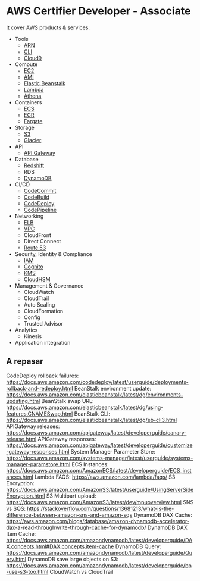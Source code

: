 # AWS Certifier Developer - Associate

It cover AWS products & services:
- Tools
    - [ARN](ARN.md)
    - [CLI](CLI.md)
    - [Cloud9](Cloud9.md)
- Compute
    - [EC2](EC2.md)
    - [AMI](EC2.md#ami)
    - [Elastic Beanstalk](ElasticBeanstalk.md)
    - [Lambda](Lambda.md)
    - [Athena](Athena.md)
- Containers
    - [ECS](ECS.md)
    - [ECR](ECR.md)
    - [Fargate](Fargate.md)
- Storage
    - [S3](S3.md)
    - [Glacier](S3.md#storage-classes)
- API
    - [API Gateway](APIGateway.md)
- Database
    - [Redshift](Redshift.md)
    - RDS
    - [DynamoDB](DynamoDB.md)
- CI/CD
    - [CodeCommit](CodeCommit.md)
    - [CodeBuild](CodeBuild.md)
    - [CodeDeploy](CodeDeploy.md)
    - [CodePipeline](CodePipeline.md)
- Networking
    - [ELB](ELB.md)
    - [VPC](VPC.md)
    - CloudFront
    - Direct Connect
    - [Route 53](Route53.md)
- Security, Identity & Compliance
    - [IAM](IAM.md)
    - [Cognito](Cognito.md)
    - [KMS](KMS.md)
    - [CloudHSM](CloudHSM.md)
- Management & Governance
    - CloudWatch
    - CloudTrail
    - Auto Scaling
    - CloudFormation
    - Config
    - Trusted Advisor
- Analytics
    - Kinesis
- Application integration


## A repasar

CodeDeploy rollback failures: https://docs.aws.amazon.com/codedeploy/latest/userguide/deployments-rollback-and-redeploy.html
BeanStalk environment update: https://docs.aws.amazon.com/elasticbeanstalk/latest/dg/environments-updating.html
BeanStalk swap URL: https://docs.aws.amazon.com/elasticbeanstalk/latest/dg/using-features.CNAMESwap.html
BeanStalk CLI: https://docs.aws.amazon.com/elasticbeanstalk/latest/dg/eb-cli3.html
APIGateway releases: https://docs.aws.amazon.com/apigateway/latest/developerguide/canary-release.html
APIGateway responses: https://docs.aws.amazon.com/apigateway/latest/developerguide/customize-gateway-responses.html
System Manager Parameter Store: https://docs.aws.amazon.com/systems-manager/latest/userguide/systems-manager-paramstore.html
ECS Instances: https://docs.aws.amazon.com/AmazonECS/latest/developerguide/ECS_instances.html
Lambda FAQS: https://aws.amazon.com/lambda/faqs/
S3 Encryption: https://docs.aws.amazon.com/AmazonS3/latest/userguide/UsingServerSideEncryption.html
S3 Multipart upload: https://docs.aws.amazon.com/AmazonS3/latest/dev/mpuoverview.html
SNS vs SQS: https://stackoverflow.com/questions/13681213/what-is-the-difference-between-amazon-sns-and-amazon-sqs
DynamoDB DAX Cache: https://aws.amazon.com/blogs/database/amazon-dynamodb-accelerator-dax-a-read-throughwrite-through-cache-for-dynamodb/
DynamoDB DAX Item Cache: https://docs.aws.amazon.com/amazondynamodb/latest/developerguide/DAX.concepts.html#DAX.concepts.item-cache
DynamoDB Query: https://docs.aws.amazon.com/amazondynamodb/latest/developerguide/Query.html
DynamoDB save large objects on S3: https://docs.aws.amazon.com/amazondynamodb/latest/developerguide/bp-use-s3-too.html
CloudWatch vs CloudTrail